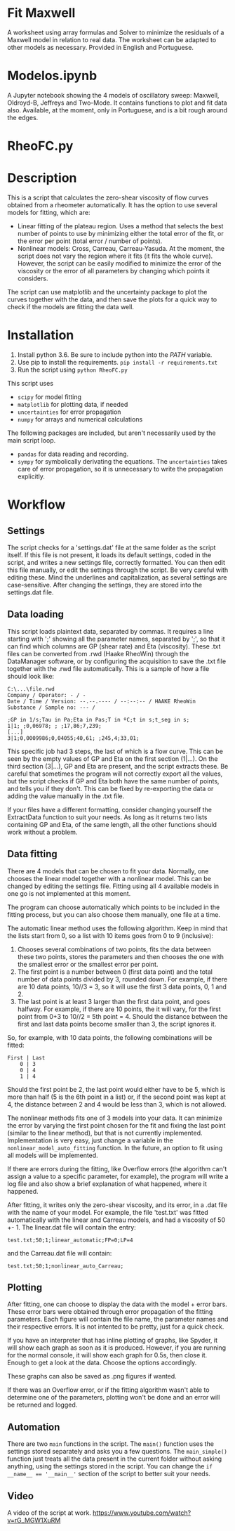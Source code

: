 # Fit Maxwell

A worksheet using array formulas and Solver to minimize the residuals of a Maxwell model in relation to real data. The worksheet can be adapted to other models as necessary. Provided in English and Portuguese.

# Modelos.ipynb

A Jupyter notebook showing the 4 models of oscillatory sweep: Maxwell, Oldroyd-B, Jeffreys and Two-Mode. It contains functions to plot and fit data also. Available, at the moment, only in Portuguese, and is a bit rough around the edges.

# RheoFC.py

# Description
This is a script that calculates the zero-shear viscosity of flow curves obtained from a rheometer automatically. It has the option to use several models for fitting, which are:

* Linear fitting of the plateau region. Uses a method that selects the best number of points to use by minimizing either the total error of the fit, or the error per point (total error / number of points).
* Nonlinear models: Cross, Carreau, Carreau-Yasuda. At the moment, the script does not vary the region where it fits (it fits the whole curve). However, the script can be easily modified to minimize the error of the viscosity or the error of all parameters by changing which points it considers.

The script can use matplotlib and the uncertainty package to plot the curves together with the data, and then save the plots for a quick way to check if the models are fitting the data well.

# Installation

1. Install python 3.6. Be sure to include python into the $PATH$ variable.
2. Use pip to install the requirements. `pip install -r requirements.txt`
3. Run the script using `python RheoFC.py`

This script uses

* `scipy` for model fitting
* `matplotlib` for plotting data, if needed
* `uncertainties` for error propagation
* `numpy` for arrays and numerical calculations

The following packages are included, but aren't necessarily used by the main script loop.
* `pandas` for data reading and recording.
* `sympy` for symbolically derivating the equations. The `uncertainties` takes care of error propagation, so it is unnecessary to write the propagation explicitly.
 


# Workflow

## Settings

The script checks for a 'settings.dat' file at the same folder as the script itself. If this file is not present, it loads its default settings, coded in the script, and writes a new settings file, correctly formatted. You can then edit this file manually, or edit the settings through the script. Be very careful with editing these. Mind the underlines and capitalization, as several settings are case-sensitive. After changing the settings, they are stored into the settings.dat file.

## Data loading

This script loads plaintext data, separated by commas. It requires a line starting with ';' showing all the parameter names, separated by ';', so that it can find which columns are GP (shear rate) and Eta (viscosity). These .txt files can be converted from .rwd (Haake RheoWin) through the DataManager software, or by configuring the acquisition to save the .txt file together with the .rwd file automatically. This is a sample of how a file should look like: 

    C:\...\file.rwd
    Company / Operator: - / -
    Date / Time / Version: --.--.---- / --:--:-- / HAAKE RheoWin 
    Substance / Sample no: --- / 

    ;GP in 1/s;Tau in Pa;Eta in Pas;T in ºC;t in s;t_seg in s;
    1|1; ;0,06978; ; ;17,86;7,239;
    [...]
    3|1;0,0009986;0,04055;40,61; ;245,4;33,01;   
 
 This specific job had 3 steps, the last of which is a flow curve. This can be seen by the empty values of GP and Eta on the first section (1|...). On the third section (3|...), GP and Eta are present, and the script extracts these. Be careful that sometimes the program will not correctly export all the values, but the script checks if GP and Eta both have the same number of points, and tells you if they don't. This can be fixed by re-exporting the data or adding the value manually in the .txt file.
 
 If your files have a different formatting, consider changing yourself the ExtractData function to suit your needs. As long as it returns two lists containing GP and Eta, of the same length, all the other functions should work without a problem.
 
## Data fitting

There are 4 models that can be chosen to fit your data. Normally, one chooses the linear model together with a nonlinear model. This can be changed by editing the settings file. Fitting using all 4 available models in one go is not implemented at this moment. 

The program can choose automatically which points to be included in the fitting process, but you can also choose them manually, one file at a time.

The automatic linear method uses the following algorithm. Keep in mind that the lists start from 0, so a list with 10 items goes from 0 to 9 (inclusive):
1. Chooses several combinations of two points, fits the data between these two points, stores the parameters and then chooses the one with the smallest error or the smallest error per point.
2. The first point is a number between 0 (first data point) and the total number of data points divided by 3, rounded down. For example, if there are 10 data points, 10//3 = 3, so it will use the first 3 data points, 0, 1 and 2.
3. The last point is at least 3 larger than the first data point, and goes halfway. For example, if there are 10 points, the it will vary, for the first point from 0+3 to 10//2 = 5th point = 4. Should the distance between the first and last data points become smaller than 3, the script ignores it.

So, for example, with 10 data points, the following combinations will be fitted:

    First | Last
        0 | 3
        0 | 4
        1 | 4

Should the first point be 2, the last point would either have to be 5, which is more than half (5 is the 6th point in a list) or, if the second point was kept at 4, the distance between 2 and 4 would be less than 3, which is not allowed.

The nonlinear methods fits one of 3 models into your data. It can minimize the error by varying the first point chosen for the fit and fixing the last point (similar to the linear method), but that is not currently implemented. Implementation is very easy, just change a variable in the `nonlinear_model_auto_fitting` function. In the future, an option to fit using all models will be implemented. 

If there are errors during the fitting, like Overflow errors (the algorithm can't assign a value to a specific parameter, for example), the program will write a log file and also show a brief explanation of what happened, where it happened.

After fitting, it writes only the zero-shear viscosity, and its error, in a .dat file with the name of your model. For example, the file 'test.txt' was fitted automatically with the linear and Carreau models, and had a viscosity of 50 +- 1. The linear.dat file will contain the entry:

    test.txt;50;1;linear_automatic;FP=0;LP=4
and the Carreau.dat file will contain:

    test.txt;50;1;nonlinear_auto_Carreau;

## Plotting

After fitting, one can choose to display the data with the model + error bars. These error bars were obtained through error propagation of the fitting parameters. Each figure will contain the file name, the parameter names and their respective errors. It is not intented to be pretty, just for a quick check.

If you have an interpreter that has inline plotting of graphs, like Spyder, it will show each graph as soon as it is produced. However, if you are running for the normal console, it will show each graph for 0.5s, then close it. Enough to get a look at the data. Choose the options accordingly.

These graphs can also be saved as .png figures if wanted.

If there was an Overflow error, or if the fitting algorithm wasn't able to determine one of the parameters, plotting won't be done and an error will be returned and logged.

## Automation

There are two `main` functions in the script. The `main()` function uses the settings stored separately and asks you a few questions. The `main_simple()` function just treats all the data present in the current folder without asking anything, using the settings stored in the script. You can change the `if __name__ == '__main__'` section of the script to better suit your needs.

## Video

A video of the script at work. https://www.youtube.com/watch?v=rG_MGW1XuRM
